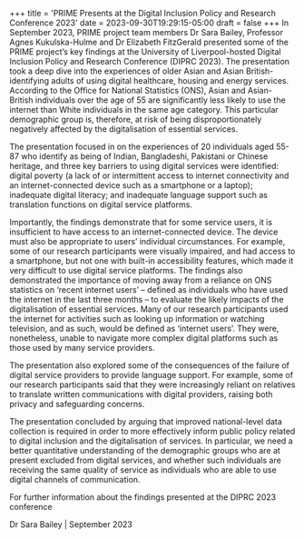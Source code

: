 +++
title = 'PRIME Presents at the Digital Inclusion Policy and Research Conference 2023'
date = 2023-09-30T19:29:15-05:00
draft = false
+++
In September 2023, PRIME project team members Dr Sara Bailey, Professor Agnes Kukulska-Hulme and Dr Elizabeth FitzGerald presented some of the PRIME project’s key findings at the University of Liverpool-hosted Digital Inclusion Policy and Research Conference (DIPRC 2023). The presentation took a deep dive into the experiences of older Asian and Asian British-identifying adults of using digital healthcare, housing and energy services. According to the Office for National Statistics (ONS), Asian and Asian-British individuals over the age of 55 are significantly less likely to use the internet than White individuals in the same age category. This particular demographic group is, therefore, at risk of being disproportionately negatively affected by the digitalisation of essential services.  

The presentation focused in on the experiences of 20 individuals aged 55-87 who identify as being of Indian, Bangladeshi, Pakistani or Chinese heritage, and three key barriers to using digital services were identified: digital poverty (a lack of or intermittent access to internet connectivity and an internet-connected device such as a smartphone or a laptop); inadequate digital literacy; and inadequate language support such as translation functions on digital service platforms.  

Importantly, the findings demonstrate that for some service users, it is insufficient to have access to an internet-connected device. The device must also be appropriate to users’ individual circumstances. For example, some of our research participants were visually impaired, and had access to a smartphone, but not one with built-in accessibility features, which made it very difficult to use digital service platforms. The findings also demonstrated the importance of moving away from a reliance on ONS statistics on ‘recent internet users’ – defined as individuals who have used the internet in the last three months – to evaluate the likely impacts of the digitalisation of essential services. Many of our research participants used the internet for activities such as looking up information or watching television, and as such, would be defined as ‘internet users’. They were, nonetheless, unable to navigate more complex digital platforms such as those used by many service providers. 

The presentation also explored some of the consequences of the failure of digital service providers to provide language support. For example, some of our research participants said that they were increasingly reliant on relatives to translate written communications with digital providers, raising both privacy and safeguarding concerns.  

The presentation concluded by arguing that improved national-level data collection is required in order to more effectively inform public policy related to digital inclusion and the digitalisation of services. In particular, we need a better quantitative understanding of the demographic groups who are at present excluded from digital services, and whether such individuals are receiving the same quality of service as individuals who are able to use digital channels of communication.

For further information about the findings presented at the DIPRC 2023 conference 

Dr Sara Bailey | September 2023  

